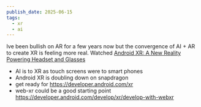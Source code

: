 ```yaml
---
publish_date: 2025-06-15
tags:
  - xr
  - ai
---
```


Ive been bullish on AR for a few years now but the convergence of AI + AR to create XR is feeling more real.
Watched [Android XR: A New Reality Powering Headset and Glasses](https://www.youtube.com/watch?v=lowVrEFOsV4&t=2s)

- AI is to XR as touch screens were to smart phones
- Android XR is doubling down on snapdragon
- get ready for https://developer.android.com/xr
- web-xr could be a good starting point https://developer.android.com/develop/xr/develop-with-webxr